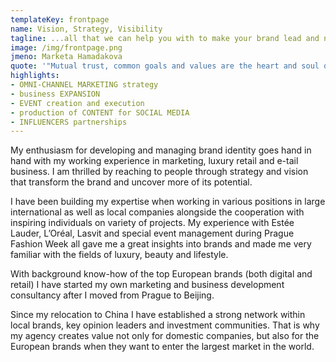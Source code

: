 ```yaml
---
templateKey: frontpage
name: Vision, Strategy, Visibility
tagline: ...all that we can help you with to make your brand lead and not to follow in Europe and China.
image: /img/frontpage.png
jmeno: Marketa Hamadakova
quote: '"Mutual trust, common goals and values are the heart and soul of my work. I am great believer in connections across people and emotions."'
highlights:
- OMNI-CHANNEL MARKETING strategy
- business EXPANSION
- EVENT creation and execution
- production of CONTENT for SOCIAL MEDIA
- INFLUENCERS partnerships
---
```


My enthusiasm for developing and managing brand identity goes hand in hand with my working experience in marketing, luxury retail and e-tail business. I am thrilled by reaching to people through strategy and vision that transform the brand and uncover more of its potential.

I have been building my expertise when working in various positions in large international as well as local companies alongside the cooperation with inspiring individuals on variety of projects. My experience with Estée Lauder, L’Oréal, Lasvit and special event management during Prague Fashion Week all gave me a great insights into brands and made me very familiar with the fields of luxury, beauty and lifestyle. 

With background know-how of the top European brands (both digital and retail) I have started my own marketing and business development consultancy after I moved from Prague to Beijing. 

Since my relocation to China I have established a strong network within local brands, key opinion leaders and investment communities. That is why my agency creates value not only for domestic companies, but also for the European brands when they want to enter the largest market in the world.